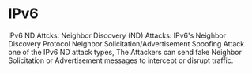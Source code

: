 # IPv6

IPv6 ND Attcks:
Neighbor Discovery (ND) Attacks: IPv6's Neighbor Discovery Protocol Neighbor Solicitation/Advertisement Spoofing Attack one of the IPv6 ND attack types, 
The Attackers can send fake Neighbor Solicitation or Advertisement messages to intercept or disrupt traffic.
